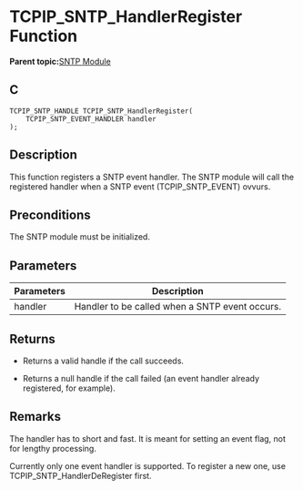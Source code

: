 # TCPIP\_SNTP\_HandlerRegister Function

**Parent topic:**[SNTP Module](GUID-832A1C71-21E8-4386-BFCE-18B19538AC01.md)

## C

```
TCPIP_SNTP_HANDLE TCPIP_SNTP_HandlerRegister(
    TCPIP_SNTP_EVENT_HANDLER handler
);
```

## Description

This function registers a SNTP event handler. The SNTP module will call the registered handler when a SNTP event \(TCPIP\_SNTP\_EVENT\) ovvurs.

## Preconditions

The SNTP module must be initialized.

## Parameters

|Parameters|Description|
|----------|-----------|
|handler|Handler to be called when a SNTP event occurs.|

## Returns

-   Returns a valid handle if the call succeeds.

-   Returns a null handle if the call failed \(an event handler already registered, for example\).


## Remarks

The handler has to short and fast. It is meant for setting an event flag, not for lengthy processing.

Currently only one event handler is supported. To register a new one, use TCPIP\_SNTP\_HandlerDeRegister first.

